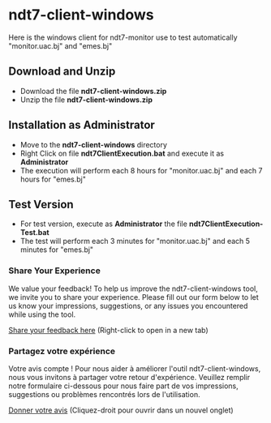 # ndt7-client-windows
Here is the windows client for ndt7-monitor use to test automatically "monitor.uac.bj" and "emes.bj"

## Download and Unzip
- Download the file **ndt7-client-windows.zip**
- Unzip the file **ndt7-client-windows.zip**

## Installation as Administrator
- Move to the **ndt7-client-windows** directory
- Right Click on file **ndt7ClientExecution.bat** and execute it as **Administrator**
- The execution will perform each 8 hours for "monitor.uac.bj" and each 7 hours for "emes.bj"

## Test Version
- For test version, execute as **Administrator** the file **ndt7ClientExecution-Test.bat**
- The test will perform each 3 minutes for "monitor.uac.bj" and each 5 minutes for "emes.bj"

### Share Your Experience

We value your feedback! To help us improve the ndt7-client-windows tool, we invite you to share your experience. Please fill out our form below to let us know your impressions, suggestions, or any issues you encountered while using the tool.

[Share your feedback here](https://forms.gle/vmhRqiCb2odJasdT6) (Right-click to open in a new tab)

### Partagez votre expérience

Votre avis compte ! Pour nous aider à améliorer l'outil ndt7-client-windows, nous vous invitons à partager votre retour d'expérience. Veuillez remplir notre formulaire ci-dessous pour nous faire part de vos impressions, suggestions ou problèmes rencontrés lors de l'utilisation.

[Donner votre avis](https://forms.gle/vmhRqiCb2odJasdT6) (Cliquez-droit pour ouvrir dans un nouvel onglet)
